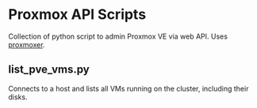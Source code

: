 # Proxmox API Scripts

Collection of python script to admin Proxmox VE via web API.
Uses [proxmoxer](https://pypi.org/project/proxmoxer/).

## list_pve_vms.py
Connects to a host and lists all VMs running on the cluster, including their
disks.
